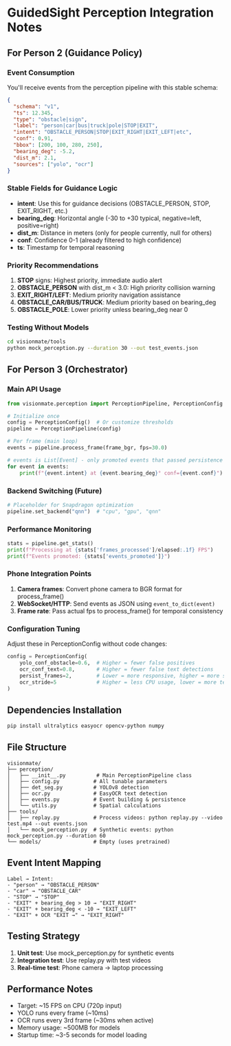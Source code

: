 # GuidedSight Perception Integration Notes

## For Person 2 (Guidance Policy)

### Event Consumption
You'll receive events from the perception pipeline with this stable schema:

```json
{
  "schema": "v1",
  "ts": 12.345,
  "type": "obstacle|sign",
  "label": "person|car|bus|truck|pole|STOP|EXIT",
  "intent": "OBSTACLE_PERSON|STOP|EXIT_RIGHT|EXIT_LEFT|etc",
  "conf": 0.91,
  "bbox": [200, 100, 280, 250],
  "bearing_deg": -5.2,
  "dist_m": 2.1,
  "sources": ["yolo", "ocr"]
}
```

### Stable Fields for Guidance Logic
- **intent**: Use this for guidance decisions (OBSTACLE_PERSON, STOP, EXIT_RIGHT, etc.)
- **bearing_deg**: Horizontal angle (-30 to +30 typical, negative=left, positive=right)
- **dist_m**: Distance in meters (only for people currently, null for others)
- **conf**: Confidence 0-1 (already filtered to high confidence)
- **ts**: Timestamp for temporal reasoning

### Priority Recommendations
1. **STOP** signs: Highest priority, immediate audio alert
2. **OBSTACLE_PERSON** with dist_m < 3.0: High priority collision warning
3. **EXIT_RIGHT/LEFT**: Medium priority navigation assistance
4. **OBSTACLE_CAR/BUS/TRUCK**: Medium priority based on bearing_deg
5. **OBSTACLE_POLE**: Lower priority unless bearing_deg near 0

### Testing Without Models
```bash
cd visionmate/tools
python mock_perception.py --duration 30 --out test_events.json
```

## For Person 3 (Orchestrator)

### Main API Usage
```python
from visionmate.perception import PerceptionPipeline, PerceptionConfig

# Initialize once
config = PerceptionConfig()  # Or customize thresholds
pipeline = PerceptionPipeline(config)

# Per frame (main loop)
events = pipeline.process_frame(frame_bgr, fps=30.0)

# events is List[Event] - only promoted events that passed persistence
for event in events:
    print(f"{event.intent} at {event.bearing_deg}° conf={event.conf}")
```

### Backend Switching (Future)
```python
# Placeholder for Snapdragon optimization
pipeline.set_backend("qnn")  # "cpu", "gpu", "qnn"
```

### Performance Monitoring
```python
stats = pipeline.get_stats()
print(f"Processing at {stats['frames_processed']/elapsed:.1f} FPS")
print(f"Events promoted: {stats['events_promoted']}")
```

### Phone Integration Points
1. **Camera frames**: Convert phone camera to BGR format for process_frame()
2. **WebSocket/HTTP**: Send events as JSON using `event_to_dict(event)`
3. **Frame rate**: Pass actual fps to process_frame() for temporal consistency

### Configuration Tuning
Adjust these in PerceptionConfig without code changes:
```python
config = PerceptionConfig(
    yolo_conf_obstacle=0.6,  # Higher = fewer false positives
    ocr_conf_text=0.8,       # Higher = fewer false text detections
    persist_frames=2,        # Lower = more responsive, higher = more stable
    ocr_stride=5             # Higher = less CPU usage, lower = more text detection
)
```

## Dependencies Installation

```bash
pip install ultralytics easyocr opencv-python numpy
```

## File Structure
```
visionmate/
├── perception/
│   ├── __init__.py          # Main PerceptionPipeline class
│   ├── config.py           # All tunable parameters
│   ├── det_seg.py          # YOLOv8 detection
│   ├── ocr.py              # EasyOCR text detection
│   ├── events.py           # Event building & persistence
│   └── utils.py            # Spatial calculations
├── tools/
│   ├── replay.py           # Process videos: python replay.py --video test.mp4 --out events.json
│   └── mock_perception.py  # Synthetic events: python mock_perception.py --duration 60
└── models/                 # Empty (uses pretrained)
```

## Event Intent Mapping
```
Label → Intent:
- "person" → "OBSTACLE_PERSON"
- "car" → "OBSTACLE_CAR"
- "STOP" → "STOP"
- "EXIT" + bearing_deg > 10 → "EXIT_RIGHT"
- "EXIT" + bearing_deg < -10 → "EXIT_LEFT"
- "EXIT" + OCR "EXIT →" → "EXIT_RIGHT"
```

## Testing Strategy
1. **Unit test**: Use mock_perception.py for synthetic events
2. **Integration test**: Use replay.py with test videos
3. **Real-time test**: Phone camera → laptop processing

## Performance Notes
- Target: ~15 FPS on CPU (720p input)
- YOLO runs every frame (~10ms)
- OCR runs every 3rd frame (~30ms when active)
- Memory usage: ~500MB for models
- Startup time: ~3-5 seconds for model loading